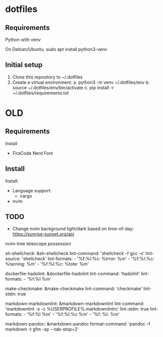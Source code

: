 # dotfiles

## Requirements

Python with venv

On Debian/Ubuntu, sudo apt install python3-venv

## Initial setup

1. Clone this repository to ~/.dotfiles
2. Create a virtual environment:
  a. python3 -m venv ~/.dotfiles/env
  b. source ~/.dotfiles/env/bin/activate
  c. pip install -r ~/.dotfiles/requirements.txt


# OLD

## Requirements

Install
 * FiraCode Nerd Font

## Install

Install:
 * Language support:
   * cargo
 * nvim

## TODO

 * Change nvim background light/dark based on time-of-day: https://sunrise-sunset.org/api

nvim-tree
telescope
possession

  sh-shellcheck: &sh-shellcheck
    lint-command: 'shellcheck -f gcc -x'
    lint-source: 'shellcheck'
    lint-formats:
      - '%f:%l:%c: %trror: %m'
      - '%f:%l:%c: %tarning: %m'
      - '%f:%l:%c: %tote: %m'

  dockerfile-hadolint: &dockerfile-hadolint
    lint-command: 'hadolint'
    lint-formats:
      - '%f:%l %m'

  make-checkmake: &make-checkmake
    lint-command: 'checkmake'
    lint-stdin: true

  markdown-markdownlint: &markdown-markdownlint
    lint-command: 'markdownlint -s -c %USERPROFILE%\.markdownlintrc'
    lint-stdin: true
    lint-formats:
      - '%f:%l %m'
      - '%f:%l:%c %m'
      - '%f: %l: %m'

  markdown-pandoc: &markdown-pandoc
    format-command: 'pandoc -f markdown -t gfm -sp --tab-stop=2'
